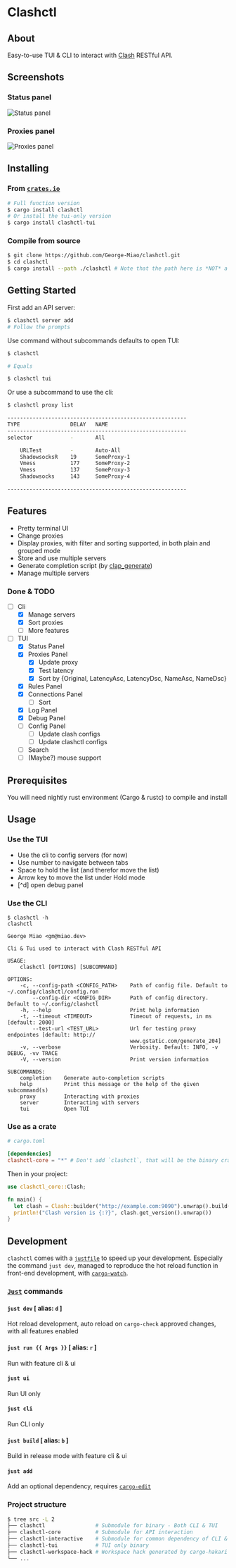 # Clashctl

## About <a name = "about"></a>

Easy-to-use TUI & CLI to interact with [Clash](https://github.com/Dreamacro/clash) RESTful API.

## Screenshots <a name = "screenshots"></a>

### Status panel

![Status panel](https://imagedelivery.net/b21oeeg7p6hqWEI-IA5xDw/be2ffc2e-4193-4418-0d0f-b82624f0c800/public)

### Proxies panel

![Proxies panel](https://imagedelivery.net/b21oeeg7p6hqWEI-IA5xDw/0166f654-c5c2-4b0a-e401-8d5b93d3f500/public)

## Installing <a name = "installing"></a>

### From [`crates.io`](https://crates.io)

```bash
# Full function version
$ cargo install clashctl 
# Or install the tui-only version
$ cargo install clashctl-tui
```

### Compile from source

```bash
$ git clone https://github.com/George-Miao/clashctl.git
$ cd clashctl
$ cargo install --path ./clashctl # Note that the path here is *NOT* a mistake - It's a submodule with exact same name that contains the bin
```

## Getting Started <a name = "getting_started"></a>

First add an API server:

```bash
$ clashctl server add
# Follow the prompts
```

Use command without subcommands defaults to open TUI:

```bash
$ clashctl

# Equals

$ clashctl tui
```

Or use a subcommand to use the cli:

```bash
$ clashctl proxy list

---------------------------------------------------------
TYPE                DELAY   NAME
---------------------------------------------------------
selector            -       All

    URLTest         -       Auto-All
    ShadowsocksR    19      SomeProxy-1
    Vmess           177     SomeProxy-2
    Vmess           137     SomeProxy-3
    Shadowsocks     143     SomeProxy-4

---------------------------------------------------------
```

## Features <a name = "features"></a>

- Pretty terminal UI
- Change proxies
- Display proxies, with filter and sorting supported, in both plain and grouped mode
- Store and use multiple servers
- Generate completion script (by [clap_generate](https://crates.io/crates/clap_generate))
- Manage multiple servers

### Done & TODO <a name = "todo"></a>

- [ ] Cli
  - [x] Manage servers
  - [x] Sort proxies
  - [ ] More features
- [ ] TUI
  - [x] Status Panel
  - [x] Proxies Panel
    - [X] Update proxy
    - [X] Test latency
    - [X] Sort by {Original, LatencyAsc, LatencyDsc, NameAsc, NameDsc}
  - [x] Rules Panel
  - [x] Connections Panel
    - [ ] Sort
  - [x] Log Panel
  - [x] Debug Panel
  - [ ] Config Panel
    - [ ] Update clash configs
    - [ ] Update clashctl configs
  - [ ] Search
  - [ ] (Maybe?) mouse support

## Prerequisites <a name = "prerequisites"></a>

You will need nightly rust environment (Cargo & rustc) to compile and install

## Usage <a name = "usage"></a>

### Use the TUI

- Use the cli to config servers (for now)
- Use number to navigate between tabs
- Space to hold the list (and therefor move the list)
- Arrow key to move the list under Hold mode
- [^d] open debug panel

### Use the CLI

```
$ clashctl -h
clashctl

George Miao <gm@miao.dev>

Cli & Tui used to interact with Clash RESTful API

USAGE:
    clashctl [OPTIONS] [SUBCOMMAND]

OPTIONS:
    -c, --config-path <CONFIG_PATH>    Path of config file. Default to ~/.config/clashctl/config.ron
        --config-dir <CONFIG_DIR>      Path of config directory. Default to ~/.config/clashctl
    -h, --help                         Print help information
    -t, --timeout <TIMEOUT>            Timeout of requests, in ms [default: 2000]
        --test-url <TEST_URL>          Url for testing proxy endpointes [default: http://
                                       www.gstatic.com/generate_204]
    -v, --verbose                      Verbosity. Default: INFO, -v DEBUG, -vv TRACE
    -V, --version                      Print version information

SUBCOMMANDS:
    completion    Generate auto-completion scripts
    help          Print this message or the help of the given subcommand(s)
    proxy         Interacting with proxies
    server        Interacting with servers
    tui           Open TUI
```

### Use as a crate

```toml
# cargo.toml

[dependencies]
clashctl-core = "*" # Don't add `clashctl`, that will be the binary crate. `clashctl-core` contains API stuff.

```

Then in your project:

```rust
use clashctl_core::Clash;

fn main() {
  let clash = Clash::builder("http://example.com:9090").unwrap().build();
  println!("Clash version is {:?}", clash.get_version().unwrap())
}
```

## Development <a name = "development"></a>

`clashctl` comes with a [`justfile`](https://github.com/casey/just) to speed up your development.
Especially the command `just dev`, managed to reproduce the hot reload function in front-end development, with [`cargo-watch`](https://github.com/watchexec/cargo-watch).

### [`Just`](https://github.com/casey/just) commands

#### `just dev` [ alias: `d` ]

Hot reload development, auto reload on `cargo-check` approved changes, with all features enabled

#### `just run {{ Args }}` [ alias: `r` ]

Run with feature cli & ui

#### `just ui`

Run UI only

#### `just cli`

Run CLI only

#### `just build` [ alias: `b` ]

Build in release mode with feature cli & ui

#### `just add`

Add an optional dependency, requires [`cargo-edit`](https://github.com/killercup/cargo-edit)

### Project structure

```bash
$ tree src -L 2
├── clashctl                # Submodule for binary - Both CLI & TUI
├── clashctl-core           # Submodule for API interaction
├── clashctl-interactive    # Submodule for common dependency of CLI & TUI
├── clashctl-tui            # TUI only binary
├── clashctl-workspace-hack # Workspace hack generated by cargo-hakari
└── ...
```
